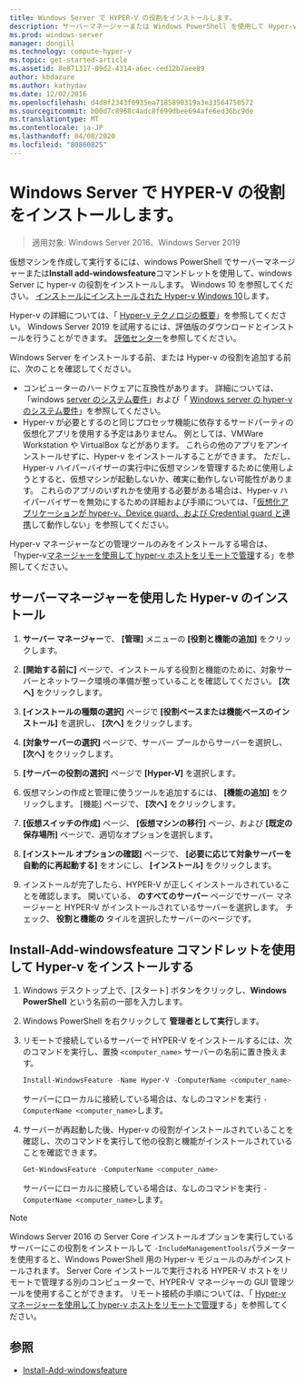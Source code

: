 ```yaml
---
title: Windows Server で HYPER-V の役割をインストールします。
description: サーバーマネージャーまたは Windows PowerShell を使用して Hyper-v をインストールする手順について説明します。
ms.prod: windows-server
manager: dongill
ms.technology: compute-hyper-v
ms.topic: get-started-article
ms.assetid: 8e871317-09d2-4314-a6ec-ced12b7aee89
author: kbdazure
ms.author: kathydav
ms.date: 12/02/2016
ms.openlocfilehash: d4d8f2343f0935ea7185890319a3e33564750572
ms.sourcegitcommit: b00d7c8968c4adc8f699dbee694afe6ed36bc9de
ms.translationtype: MT
ms.contentlocale: ja-JP
ms.lasthandoff: 04/08/2020
ms.locfileid: "80860825"
---
```

# <a name="install-the-hyper-v-role-on-windows-server"></a>Windows Server で HYPER-V の役割をインストールします。

>適用対象: Windows Server 2016、Windows Server 2019
  
仮想マシンを作成して実行するには、windows PowerShell でサーバーマネージャーまたは**Install add-windowsfeature**コマンドレットを使用して、windows Server に hyper-v の役割をインストールします。 Windows 10 を参照してください。 [インストールにインストールされた Hyper-v Windows 10](https://docs.microsoft.com/virtualization/hyper-v-on-windows/quick-start/enable-hyper-v)します。

Hyper-v の詳細については、「 [Hyper-v テクノロジの概要](../Hyper-V-Technology-Overview.md)」を参照してください。 Windows Server 2019 を試用するには、評価版のダウンロードとインストールを行うことができます。 [評価センター](https://www.microsoft.com/evalcenter/evaluate-windows-server-2019)を参照してください。

Windows Server をインストールする前、または Hyper-v の役割を追加する前に、次のことを確認してください。
- コンピューターのハードウェアに互換性があります。 詳細については、「windows [server のシステム要件](../../../get-started/System-Requirements.md)」および「 [Windows server の hyper-v のシステム要件](../System-requirements-for-Hyper-V-on-Windows.md)」を参照してください。
- Hyper-v が必要とするのと同じプロセッサ機能に依存するサードパーティの仮想化アプリを使用する予定はありません。 例としては、VMWare Workstation や VirtualBox などがあります。 これらの他のアプリをアンインストールせずに、Hyper-v をインストールすることができます。 ただし、Hyper-v ハイパーバイザーの実行中に仮想マシンを管理するために使用しようとすると、仮想マシンが起動しないか、確実に動作しない可能性があります。 これらのアプリのいずれかを使用する必要がある場合は、Hyper-v ハイパーバイザーを無効にするための詳細および手順については、「[仮想化アプリケーションが hyper-v、Device guard、および Credential guard と連携](https://support.microsoft.com/help/3204980/virtualization-applications-do-not-work-together-with-hyper-v-device-g)して動作しない」を参照してください。

Hyper-v マネージャーなどの管理ツールのみをインストールする場合は、「hyper-v[マネージャーを使用して hyper-v ホストをリモートで管理](../Manage/Remotely-manage-Hyper-V-hosts.md)する」を参照してください。
  
## <a name="install-hyper-v-by-using-server-manager"></a>サーバーマネージャーを使用した Hyper-v のインストール  
  
1. **サーバー マネージャー**で、 **[管理]** メニューの **[役割と機能の追加]** をクリックします。  
  
2. **[開始する前に]** ページで、インストールする役割と機能のために、対象サーバーとネットワーク環境の準備が整っていることを確認してください。 **[次へ]** をクリックします。  
  
3. **[インストールの種類の選択]** ページで **[役割ベースまたは機能ベースのインストール]** を選択し、 **[次へ]** をクリックします。  
  
4. **[対象サーバーの選択]** ページで、サーバー プールからサーバーを選択し、 **[次へ]** をクリックします。  
  
5. **[サーバーの役割の選択]** ページで **[Hyper-V]** を選択します。  
  
6. 仮想マシンの作成と管理に使うツールを追加するには、 **[機能の追加]** をクリックします。 [機能] ページで、 **[次へ]** をクリックします。  
  
7. **[仮想スイッチの作成]** ページ、 **[仮想マシンの移行]** ページ、および **[既定の保存場所]** ページで、適切なオプションを選択します。  
  
8. **[インストール オプションの確認]** ページで、 **[必要に応じて対象サーバーを自動的に再起動する]** をオンにし、 **[インストール]** をクリックします。  
  
9. インストールが完了したら、HYPER-V が正しくインストールされていることを確認します。 開いている、 **のすべてのサーバー**  ページでサーバー マネージャーと HYPER-V がインストールされているサーバーを選択します。 チェック、 **役割と機能の** タイルを選択したサーバーのページです。  
  
## <a name="install-hyper-v-by-using-the-install-windowsfeature-cmdlet"></a>Install-Add-windowsfeature コマンドレットを使用して Hyper-v をインストールする  
  
1. Windows デスクトップ上で、[スタート] ボタンをクリックし、**Windows PowerShell** という名前の一部を入力します。  
  
2. Windows PowerShell を右クリックして **管理者として実行**します。  
  
3. リモートで接続しているサーバーで HYPER-V をインストールするには、次のコマンドを実行し、置換 `<computer_name>` サーバーの名前に置き換えます。  
  
    ```powershell
    Install-WindowsFeature -Name Hyper-V -ComputerName <computer_name> -IncludeManagementTools -Restart  
    ```  
  
    サーバーにローカルに接続している場合は、なしのコマンドを実行 `-ComputerName <computer_name>`します。  
  
4. サーバーが再起動した後、Hyper-v の役割がインストールされていることを確認し、次のコマンドを実行して他の役割と機能がインストールされていることを確認できます。  
  
    ```powershell
    Get-WindowsFeature -ComputerName <computer_name>  
    ```  
  
    サーバーにローカルに接続している場合は、なしのコマンドを実行 `-ComputerName <computer_name>`します。  
  
> [!NOTE]  
> Windows Server 2016 の Server Core インストールオプションを実行しているサーバーにこの役割をインストールして `-IncludeManagementTools`パラメーターを使用すると、Windows PowerShell 用の Hyper-v モジュールのみがインストールされます。 Server Core インストールで実行される HYPER-V ホストをリモートで管理する別のコンピューターで、HYPER-V マネージャーの GUI 管理ツールを使用することができます。 リモート接続の手順については、「 [Hyper-v マネージャーを使用して hyper-v ホストをリモートで管理](../Manage/Remotely-manage-Hyper-V-hosts.md)する」を参照してください。  
  
## <a name="see-also"></a>参照  
  
- [Install-Add-windowsfeature](https://docs.microsoft.com/powershell/module/Microsoft.Windows.ServerManager.Migration/Install-WindowsFeature)  
